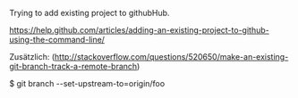 Trying to add existing project to githubHub.

https://help.github.com/articles/adding-an-existing-project-to-github-using-the-command-line/


Zusätzlich: (http://stackoverflow.com/questions/520650/make-an-existing-git-branch-track-a-remote-branch)

$ git branch --set-upstream-to=origin/foo

